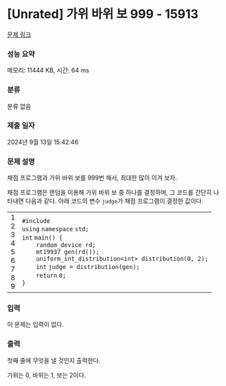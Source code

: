 # [Unrated] 가위 바위 보 999 - 15913 

[문제 링크](https://www.acmicpc.net/problem/15913) 

### 성능 요약

메모리: 11444 KB, 시간: 64 ms

### 분류

분류 없음

### 제출 일자

2024년 9월 13일 15:42:46

### 문제 설명

<p>채점 프로그램과 가위 바위 보를 999번 해서, 최대한 많이 이겨 보자.</p>

<p>채점 프로그램은 랜덤을 이용해 가위 바위 보 중 하나를 결정하며, 그 코드를 간단히 나타내면 다음과 같다. 아래 코드의 변수 <code>judge</code>가 채점 프로그램이 결정한 값이다.</p>

<div><div id="highlighter_618818" class="syntaxhighlighter  c"><table border="0" cellpadding="0" cellspacing="0"><tbody><tr><td class="gutter"><div class="line number1 index0 alt2">1</div><div class="line number2 index1 alt1">2</div><div class="line number3 index2 alt2">3</div><div class="line number4 index3 alt1">4</div><div class="line number5 index4 alt2">5</div><div class="line number6 index5 alt1">6</div><div class="line number7 index6 alt2">7</div><div class="line number8 index7 alt1">8</div><div class="line number9 index8 alt2">9</div></td><td class="code"><div class="container"><div class="line number1 index0 alt2"><code class="c preprocessor">#include <random></code></div><div class="line number2 index1 alt1"><code class="c keyword bold">using</code> <code class="c keyword bold">namespace</code> <code class="c plain">std;</code></div><div class="line number3 index2 alt2"><code class="c color1 bold">int</code> <code class="c plain">main() {</code></div><div class="line number4 index3 alt1"><code class="c spaces">    </code><code class="c plain">random_device rd;</code></div><div class="line number5 index4 alt2"><code class="c spaces">    </code><code class="c plain">mt19937 gen(rd());</code></div><div class="line number6 index5 alt1"><code class="c spaces">    </code><code class="c plain">uniform_int_distribution<</code><code class="c color1 bold">int</code><code class="c plain">> distribution(0, 2);</code></div><div class="line number7 index6 alt2"><code class="c spaces">    </code><code class="c color1 bold">int</code> <code class="c plain">judge = distribution(gen);</code></div><div class="line number8 index7 alt1"><code class="c spaces">    </code><code class="c keyword bold">return</code> <code class="c plain">0;</code></div><div class="line number9 index8 alt2"><code class="c plain">}</code></div></div></td></tr></tbody></table></div></div>

### 입력 

 <p>이 문제는 입력이 없다.</p>

### 출력 

 <p>첫째 줄에 무엇을 낼 것인지 출력한다.</p>

<p>가위는 0, 바위는 1, 보는 2이다.</p>

